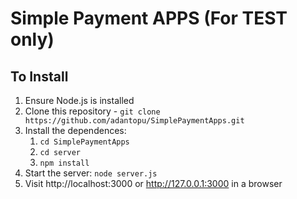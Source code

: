 # Simple Payment APPS (For TEST only)


## To Install

1. Ensure Node.js is installed
2. Clone this repository - `git clone https://github.com/adantopu/SimplePaymentApps.git`
3. Install the dependences:
    1. `cd SimplePaymentApps`
	2. `cd server`
    3. `npm install`
4. Start the server: `node server.js`
5. Visit http://localhost:3000 or http://127.0.0.1:3000 in a browser